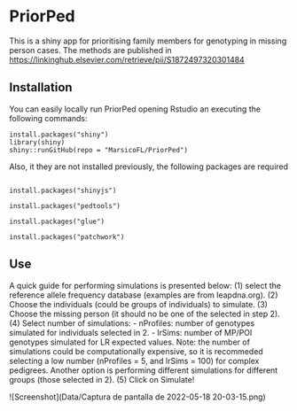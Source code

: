 # PriorPed
This is a shiny app for prioritising family members for genotyping in missing person cases. The methods are published in https://linkinghub.elsevier.com/retrieve/pii/S1872497320301484

## Installation
You can easily locally run PriorPed opening Rstudio an executing the following commands:
```{r, eval = FALSE}
install.packages("shiny")
library(shiny)
shiny::runGitHub(repo = "MarsicoFL/PriorPed")
```
Also, it they are not installed previously, the following packages are required
```{r, eval = FALSE}

install.packages("shinyjs")

install.packages("pedtools")

install.packages("glue")

install.packages("patchwork")
```

## Use
A quick guide for performing simulations is presented below:
(1) select the reference allele frequency database (examples are from leapdna.org).
(2) Choose the individuals (could be groups of individuals) to simulate.
(3) Choose the missing person (it should no be one of the selected in step 2).
(4) Select number of simulations:
      - nProfiles: number of genotypes simulated for individuals selected in 2.
      - lrSims: number of MP/POI genotypes simulated for LR expected values.
Note: the number of simulations could be computationally expensive, so it is recommeded selecting a low number (nProfiles = 5, and lrSims = 100) for complex pedigrees. Another option is performing different simulations for different groups (those selected in 2). 
(5) Click on Simulate!


![Screenshot](Data/Captura de pantalla de 2022-05-18 20-03-15.png)
